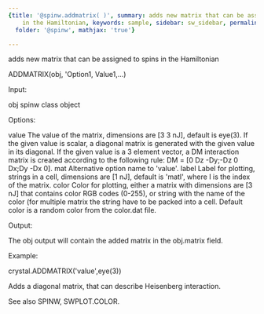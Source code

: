 ```yaml
---
{title: '@spinw.addmatrix( )', summary: adds new matrix that can be assigned to spins
    in the Hamiltonian, keywords: sample, sidebar: sw_sidebar, permalink: spinw_addmatrix.html,
  folder: '@spinw', mathjax: 'true'}

---
```

adds new matrix that can be assigned to spins in the Hamiltonian
 
ADDMATRIX(obj, 'Option1, Value1,...)
 
Input:
 
obj       spinw class object
 
Options:
 
value     The value of the matrix, dimensions are  [3 3 nJ], default is
          eye(3). If the given value is scalar, a diagonal matrix is
          generated with the given value in its diagonal. If the given
          value is a 3 element vector, a DM interaction matrix is created
          according to the following rule:
          DM = [0 Dz -Dy;-Dz 0 Dx;Dy -Dx 0].
mat       Alternative option name to 'value'.
label     Label for plotting, strings in a cell, dimensions are [1 nJ],
          default is 'matI', where I is the index of the matrix.
color     Color for plotting, either a matrix with dimensions are  [3 nJ]
          that contains color RGB codes (0-255), or string with the name
          of the color (for multiple matrix the string have to be packed
          into a cell. Default color is a random color from the color.dat
          file.
 
Output:
 
The obj output will contain the added matrix in the obj.matrix field.
 
Example:
 
crystal.ADDMATRIX('value',eye(3))
 
Adds a diagonal matrix, that can describe Heisenberg interaction.
 
See also SPINW, SWPLOT.COLOR.
 
